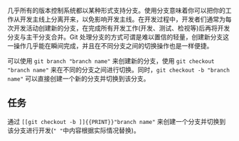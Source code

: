 几乎所有的版本控制系统都以某种形式支持分支。使用分支意味着你可以把你的工作从开发主线上分离开来，以免影响开发主线。在开发过程中，开发者们通常为每次开发活动创建新的分支，在完成所有开发工作(开发、测试、检视等)后再将开发分支与主干分支合并。Git 处理分支的方式可谓是难以置信的轻量，创建新分支这一操作几乎能在瞬间完成，并且在不同分支之间的切换操作也是一样便捷。

可以使用 `git branch "branch name"` 来创建新的分支，使用 `git checkout "branch name"` 来在不同的分支之间进行切换。同时，`git checkout -b "branch name"` 可以直接创建一个新的分支并切换到该分支。

## 任务

通过 `[[git checkout -b ]]{{PRINT}}"branch name"` 来创建一个分支并切换到该分支进行开发(`" "`中内容根据实际情况替换)。